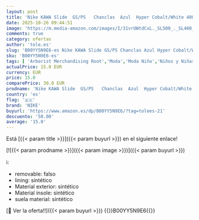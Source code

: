 ```yaml
---
layout: post
title: 'Nike KAWA Slide  GS/PS   Chanclas  Azul  Hyper Cobalt/White 400   32 EU'
date: 2025-10-26 09:44:51
image: 'https://m.media-amazon.com/images/I/31vrUWtdCxL._SL500_._SL400_.jpg'
comments: true
category: ofertas
author: 'tole.es'
slug: 'B00YY5N9E6-es Nike KAWA Slide GS/PS Chanclas Azul Hyper Cobalt/White 400...'
sku: 'B00YY5N9E6-es'
tags: [ 'Arborist Merchandising Root','Moda','Moda Niño','Niños y Niñas','Sandalias y chanclas para niño','Self Service','Special Features Stores','Zapatos de niño','c8538d25-3af9-48d3-aeff-5f3ce5572a36_0','c8538d25-3af9-48d3-aeff-5f3ce5572a36_2601','c8538d25-3af9-48d3-aeff-5f3ce5572a36_32602','chanclas','nike','🇪🇸', ]
actualPrice: 15.0 EUR
currency: EUR
price: 15.0
comparePrice: 30.0 EUR
prodname: 'Nike KAWA Slide  GS/PS   Chanclas  Azul  Hyper Cobalt/White 400   32 EU'
country: 'es'
flag: '🇪🇸'
brand: 'NIKE'
buyurl: 'https://www.amazon.es/dp/B00YY5N9E6/?tag=tolees-21'
descuento: '50.00'
average: '15.0'
---
```


Está [{{< param title >}}]({{< param buyurl >}}) en el siguiente enlace!

[![{{< param prodname >}}]({{< param image >}})]({{< param buyurl >}})

ℹ️:

- removable: falso
- lining: sintético
- Material exterior: sintético
- Material insole: sintético
- suela material: sintético

[🛒 Ver la oferta!!]({{< param buyurl >}})
{{<world>}}B00YY5N9E6{{</world>}}
